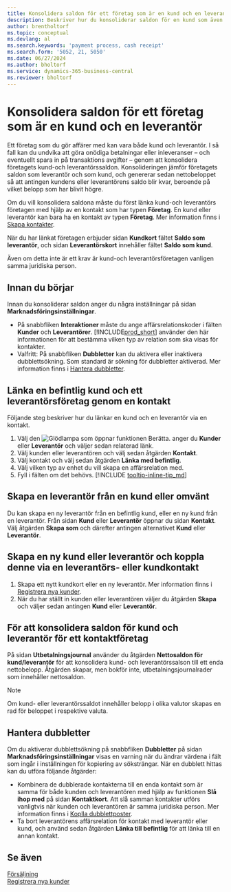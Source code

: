 ```yaml
---
title: Konsolidera saldon för ett företag som är en kund och en leverantör
description: Beskriver hur du konsoliderar saldon för en kund som även är leverantör.
author: brentholtorf
ms.topic: conceptual
ms.devlang: al
ms.search.keywords: 'payment process, cash receipt'
ms.search.form: '5052, 21, 5050'
ms.date: 06/27/2024
ms.author: bholtorf
ms.service: dynamics-365-business-central
ms.reviewer: bholtorf
---
```

# Konsolidera saldon för ett företag som är en kund och en leverantör
Ett företag som du gör affärer med kan vara både kund och leverantör. I så fall kan du undvika att göra onödiga betalningar eller inleveranser – och eventuellt spara in på transaktions avgifter – genom att konsolidera företagets kund-och leverantörssaldon. Konsolideringen jämför företagets saldon som leverantör och som kund, och genererar sedan nettobeloppet så att antingen kundens eller leverantörens saldo blir kvar, beroende på vilket belopp som har blivit högre. 

Om du vill konsolidera saldona måste du först länka kund-och leverantörs företagen med hjälp av en kontakt som har typen **Företag**. En kund eller leverantör kan bara ha en kontakt av typen **Företag**. Mer information finns i [Skapa kontakter](marketing-create-contact-companies.md).

När du har länkat företagen erbjuder sidan **Kundkort** fältet **Saldo som leverantör**, och sidan **Leverantörskort** innehåller fältet **Saldo som kund**.

Även om detta inte är ett krav är kund-och leverantörsföretagen vanligen samma juridiska person. 

## Innan du börjar
Innan du konsoliderar saldon anger du några inställningar på sidan **Marknadsföringsinställningar**. 

* På snabbfliken **Interaktioner** måste du ange affärsrelationskoder i fälten **Kunder** och **Leverantörer**. [!INCLUDE[prod_short](includes/prod_short.md)] använder den här informationen för att bestämma vilken typ av relation som ska visas för kontakter. 
* Valfritt: På snabbfliken **Dubbletter** kan du aktivera eller inaktivera dubblettsökning. Som standard är sökning för dubbletter aktiverad. Mer information finns i [Hantera dubbletter](#handling-duplicates). 

## Länka en befintlig kund och ett leverantörsföretag genom en kontakt
Följande steg beskriver hur du länkar en kund och en leverantör via en kontakt.

1. Välj den ![Glödlampa som öppnar funktionen Berätta.](media/ui-search/search_small.png "Berätta vad du vill göra") anger du **Kunder** eller **Leverantör** och väljer sedan relaterad länk.
2. Välj kunden eller leverantören och välj sedan åtgärden **Kontakt**.   
3. Välj kontakt och välj sedan åtgärden **Länka med befintlig**.
4. Välj vilken typ av enhet du vill skapa en affärsrelation med.
5. Fyll i fälten om det behövs. [!INCLUDE [tooltip-inline-tip_md](includes/tooltip-inline-tip_md.md)]

## Skapa en leverantör från en kund eller omvänt
Du kan skapa en ny leverantör från en befintlig kund, eller en ny kund från en leverantör. Från sidan **Kund** eller **Leverantör** öppnar du sidan **Kontakt**. Välj åtgärden **Skapa som** och därefter antingen alternativet **Kund** eller **Leverantör**. 

## Skapa en ny kund eller leverantör och koppla denne via en leverantörs- eller kundkontakt
1. Skapa ett nytt kundkort eller en ny leverantör. Mer information finns i [Registrera nya kunder](sales-how-register-new-customers.md).
2. När du har ställt in kunden eller leverantören väljer du åtgärden **Skapa** och väljer sedan antingen **Kund** eller **Leverantör**. 

## För att konsolidera saldon för kund och leverantör för ett kontaktföretag
På sidan **Utbetalningsjournal** använder du åtgärden **Nettosaldon för kund/leverantör** för att konsolidera kund- och leverantörssalson till ett enda nettobelopp. Åtgärden skapar, men bokför inte, utbetalningsjournalrader som innehåller nettosaldon.

> [!NOTE]
> Om kund- eller leverantörssaldot innehåller belopp i olika valutor skapas en rad för beloppet i respektive valuta.

## Hantera dubbletter
Om du aktiverar dubblettsökning på snabbfliken **Dubbletter** på sidan **Marknadsföringsinställningar** visas en varning när du ändrar värdena i fält som ingår i inställningen för kopiering av söksträngar. När en dubblett hittas kan du utföra följande åtgärder:

* Kombinera de dubblerade kontakterna till en enda kontakt som är samma för både kunden och leverantören med hjälp av funktionen **Slå ihop med** på sidan **Kontaktkort**. Att slå samman kontakter utförs vanligtvis när kunden och leverantören är samma juridiska person. Mer information finns i [Koplla dubblettposter](sales-how-merge-duplicate-records.md). 
* Ta bort leverantörens affärsrelation för kontakt med leverantör eller kund, och använd sedan åtgärden **Länka till befintlig** för att länka till en annan kontakt.    

## Se även
[Försäljning](sales-manage-sales.md)  
[Registrera nya kunder](sales-how-register-new-customers.md)  
